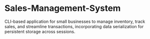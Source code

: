# Sales-Management-System
CLI-based application for small businesses to manage inventory, track sales, and streamline transactions, incorporating data serialization for persistent storage across sessions.
